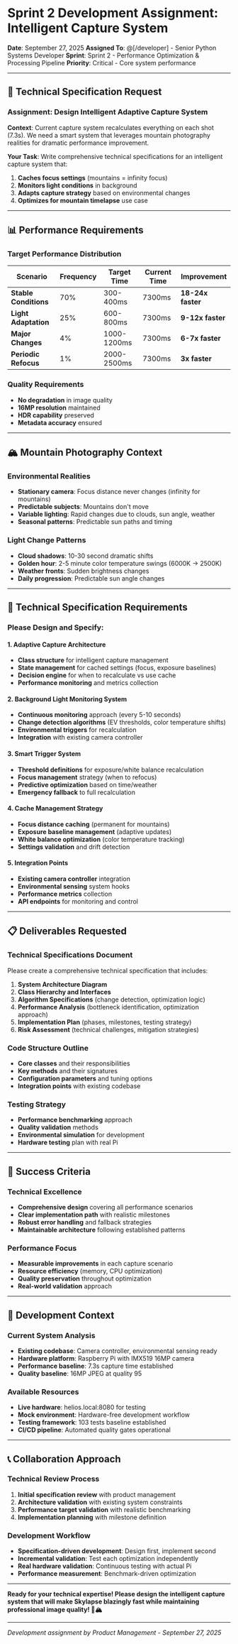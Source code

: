 # Sprint 2 Development Assignment: Intelligent Capture System

**Date**: September 27, 2025
**Assigned To**: @[/developer] - Senior Python Systems Developer
**Sprint**: Sprint 2 - Performance Optimization & Processing Pipeline
**Priority**: Critical - Core system performance

---

## 🎯 **Technical Specification Request**

### **Assignment: Design Intelligent Adaptive Capture System**

**Context**: Current capture system recalculates everything on each shot (7.3s). We need a smart system that leverages mountain photography realities for dramatic performance improvement.

**Your Task**: Write comprehensive technical specifications for an intelligent capture system that:

1. **Caches focus settings** (mountains = infinity focus)
2. **Monitors light conditions** in background
3. **Adapts capture strategy** based on environmental changes
4. **Optimizes for mountain timelapse** use case

---

## 📊 **Performance Requirements**

### **Target Performance Distribution**
| Scenario | Frequency | Target Time | Current Time | Improvement |
|----------|-----------|-------------|--------------|-------------|
| **Stable Conditions** | 70% | 300-400ms | 7300ms | **18-24x faster** |
| **Light Adaptation** | 25% | 600-800ms | 7300ms | **9-12x faster** |
| **Major Changes** | 4% | 1000-1200ms | 7300ms | **6-7x faster** |
| **Periodic Refocus** | 1% | 2000-2500ms | 7300ms | **3x faster** |

### **Quality Requirements**
- **No degradation** in image quality
- **16MP resolution** maintained
- **HDR capability** preserved
- **Metadata accuracy** ensured

---

## 🏔️ **Mountain Photography Context**

### **Environmental Realities**
- **Stationary camera**: Focus distance never changes (infinity for mountains)
- **Predictable subjects**: Mountains don't move
- **Variable lighting**: Rapid changes due to clouds, sun angle, weather
- **Seasonal patterns**: Predictable sun paths and timing

### **Light Change Patterns**
- **Cloud shadows**: 10-30 second dramatic shifts
- **Golden hour**: 2-5 minute color temperature swings (6000K → 2500K)
- **Weather fronts**: Sudden brightness changes
- **Daily progression**: Predictable sun angle changes

---

## 🔧 **Technical Specification Requirements**

### **Please Design and Specify:**

#### **1. Adaptive Capture Architecture**
- **Class structure** for intelligent capture management
- **State management** for cached settings (focus, exposure baselines)
- **Decision engine** for when to recalculate vs use cache
- **Performance monitoring** and metrics collection

#### **2. Background Light Monitoring System**
- **Continuous monitoring** approach (every 5-10 seconds)
- **Change detection algorithms** (EV thresholds, color temperature shifts)
- **Environmental triggers** for recalculation
- **Integration** with existing camera controller

#### **3. Smart Trigger System**
- **Threshold definitions** for exposure/white balance recalculation
- **Focus management** strategy (when to refocus)
- **Predictive optimization** based on time/weather
- **Emergency fallback** to full recalculation

#### **4. Cache Management Strategy**
- **Focus distance caching** (permanent for mountains)
- **Exposure baseline management** (adaptive updates)
- **White balance optimization** (color temperature tracking)
- **Settings validation** and drift detection

#### **5. Integration Points**
- **Existing camera controller** integration
- **Environmental sensing** system hooks
- **Performance metrics** collection
- **API endpoints** for monitoring and control

---

## 📋 **Deliverables Requested**

### **Technical Specifications Document**
Please create a comprehensive technical specification that includes:

1. **System Architecture Diagram**
2. **Class Hierarchy and Interfaces**
3. **Algorithm Specifications** (change detection, optimization logic)
4. **Performance Analysis** (bottleneck identification, optimization approach)
5. **Implementation Plan** (phases, milestones, testing strategy)
6. **Risk Assessment** (technical challenges, mitigation strategies)

### **Code Structure Outline**
- **Core classes** and their responsibilities
- **Key methods** and their signatures
- **Configuration parameters** and tuning options
- **Integration points** with existing codebase

### **Testing Strategy**
- **Performance benchmarking** approach
- **Quality validation** methods
- **Environmental simulation** for development
- **Hardware testing** plan with real Pi

---

## 🎯 **Success Criteria**

### **Technical Excellence**
- **Comprehensive design** covering all performance scenarios
- **Clear implementation path** with realistic milestones
- **Robust error handling** and fallback strategies
- **Maintainable architecture** following established patterns

### **Performance Focus**
- **Measurable improvements** in each capture scenario
- **Resource efficiency** (memory, CPU optimization)
- **Quality preservation** throughout optimization
- **Real-world validation** approach

---

## 🚀 **Development Context**

### **Current System Analysis**
- **Existing codebase**: Camera controller, environmental sensing ready
- **Hardware platform**: Raspberry Pi with IMX519 16MP camera
- **Performance baseline**: 7.3s capture time established
- **Quality baseline**: 16MP JPEG at quality 95

### **Available Resources**
- **Live hardware**: helios.local:8080 for testing
- **Mock environment**: Hardware-free development workflow
- **Testing framework**: 103 tests baseline established
- **CI/CD pipeline**: Automated quality gates operational

---

## 📞 **Collaboration Approach**

### **Technical Review Process**
1. **Initial specification review** with product management
2. **Architecture validation** with existing system constraints
3. **Performance target validation** with realistic benchmarking
4. **Implementation planning** with milestone definition

### **Development Workflow**
- **Specification-driven development**: Design first, implement second
- **Incremental validation**: Test each optimization independently
- **Real hardware validation**: Continuous testing with actual Pi
- **Performance measurement**: Benchmark-driven optimization

---

**Ready for your technical expertise! Please design the intelligent capture system that will make Skylapse blazingly fast while maintaining professional image quality! 🚀🏔️**

---

*Development assignment by Product Management - September 27, 2025*
